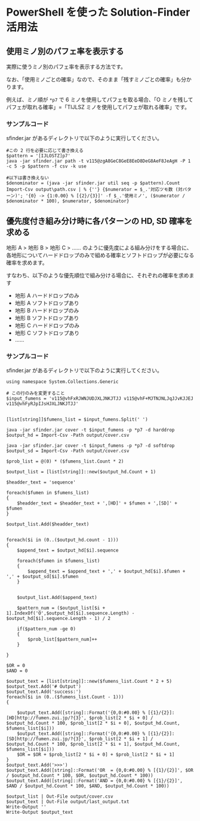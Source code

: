 # PowerShell を使った Solution-Finder 活用法

## 使用ミノ別のパフェ率を表示する

実際に使うミノ別のパフェ率を表示する方法です。

なお、「使用ミノごとの確率」なので、そのまま「残すミノごとの確率」も分かります。

例えば、ミノ順が `*p7` で 6 ミノを使用してパフェを取る場合、「O ミノを残してパフェが取れる確率」=「TIJLSZ ミノを使用してパフェが取れる確率」です。

### サンプルコード

sfinder.jar があるディレクトリで以下のように実行してください。

```
#この 2 行を必要に応じて書き換える
$pattern = '[IJLOSTZ]p7'
java -jar sfinder.jar path -t v115@zgA8GeC8GeE8EeD8DeG8AeF8JeAgH -P 1 -c 5 -p $pattern -f csv -k use

#以下は書き換えない
$denominator = (java -jar sfinder.jar util seq -p $pattern).Count
Import-Csv output\path.csv | % {''} {$numerator = $_.'対応ツモ数 (対パターン)'; '{0} -> {1:0.00} % [{2}/{3}]' -f $_.'使用ミノ', ($numerator / $denominator * 100), $numerator, $denominator}
```

## 優先度付き組み分け時に各パターンの HD, SD 確率を求める

地形 A > 地形 B > 地形 C > …… のように優先度による組み分けをする場合に、各地形についてハードドロップのみで組める確率とソフトドロップが必要になる確率を求めます。

すなわち、以下のような優先順位で組み分ける場合に、それぞれの確率を求めます

* 地形 A ハードドロップのみ
* 地形 A ソフトドロップあり
* 地形 B ハードドロップのみ
* 地形 B ソフトドロップあり
* 地形 C ハードドロップのみ
* 地形 C ソフトドロップあり
* ……

### サンプルコード

sfinder.jar があるディレクトリで以下のように実行してください。

```
using namespace System.Collections.Generic

# この行のみを変更すること
$input_fumens = 'v115@vhFxRJWNJUDJXLJNKJTJJ v115@vhF+MJTNJNLJqJJvKJJEJ v115@vhFyRJpIJsHJXLJNKJTJJ'


[list[string]]$fumens_list = $input_fumens.Split(' ')

java -jar sfinder.jar cover -t $input_fumens -p *p7 -d harddrop
$output_hd = Import-Csv -Path output/cover.csv

java -jar sfinder.jar cover -t $input_fumens -p *p7 -d softdrop
$output_sd = Import-Csv -Path output/cover.csv

$prob_list = @(0) * ($fumens_list.Count * 2)

$output_list = [list[string]]::new($output_hd.Count + 1)

$headder_text = 'sequence'

foreach($fumen in $fumens_list)
{
    $headder_text = $headder_text + ',[HD]' + $fumen + ',[SD]' + $fumen
}

$output_list.Add($headder_text)


foreach($i in (0..($output_hd.count - 1)))
{
    $append_text = $output_hd[$i].sequence
    
    foreach($fumen in $fumens_list)
    {
        $append_text = $append_text + ',' + $output_hd[$i].$fumen + ',' + $output_sd[$i].$fumen
    }
    
    
    $output_list.Add($append_text)
    
    $pattern_num = ($output_list[$i + 1].IndexOf('O',$output_hd[$i].sequence.Length) - $output_hd[$i].sequence.Length - 1) / 2

    if($pattern_num -ge 0)
    {
        $prob_list[$pattern_num]++
    }

}

$OR = 0
$AND = 0

$output_text = [list[string]]::new($fumens_list.Count * 2 + 5)
$output_text.Add('# Output')
$output_text.Add('success:')
foreach($i in (0..($fumens_list.Count - 1)))
{
    
    $output_text.Add([string]::Format('{0,0:#0.00} % [{1}/{2}]: [HD]http://fumen.zui.jp/?{3}', $prob_list[2 * $i + 0] / $output_hd.Count * 100, $prob_list[2 * $i + 0], $output_hd.Count, $fumens_list[$i]))
    $output_text.Add([string]::Format('{0,0:#0.00} % [{1}/{2}]: [SD]http://fumen.zui.jp/?{3}', $prob_list[2 * $i + 1] / $output_hd.Count * 100, $prob_list[2 * $i + 1], $output_hd.Count, $fumens_list[$i]))
    $OR = $OR + $prob_list[2 * $i + 0] + $prob_list[2 * $i + 1]
}
$output_text.Add('>>>')
$output_text.Add([string]::Format('OR  = {0,0:#0.00} % [{1}/{2}]', $OR / $output_hd.Count * 100, $OR, $output_hd.Count * 100))
$output_text.Add([string]::Format('AND = {0,0:#0.00} % [{1}/{2}]', $AND / $output_hd.Count * 100, $AND, $output_hd.Count * 100))

$output_list | Out-File output/cover.csv
$output_text | Out-File output/last_output.txt
Write-Output ''
Write-Output $output_text
```
